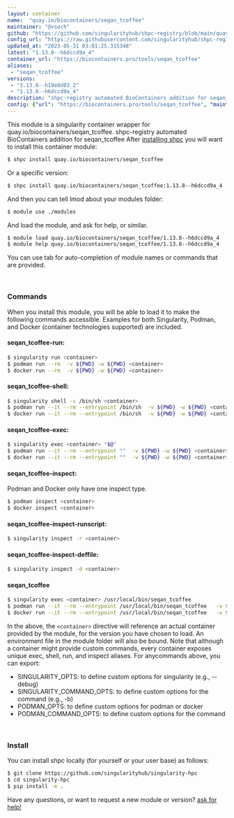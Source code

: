 ```yaml
---
layout: container
name:  "quay.io/biocontainers/seqan_tcoffee"
maintainer: "@vsoch"
github: "https://github.com/singularityhub/shpc-registry/blob/main/quay.io/biocontainers/seqan_tcoffee/container.yaml"
config_url: "https://raw.githubusercontent.com/singularityhub/shpc-registry/main/quay.io/biocontainers/seqan_tcoffee/container.yaml"
updated_at: "2023-05-31 03:01:25.315348"
latest: "1.13.8--h6dccd9a_4"
container_url: "https://biocontainers.pro/tools/seqan_tcoffee"
aliases:
 - "seqan_tcoffee"
versions:
 - "1.13.8--h19e8d03_2"
 - "1.13.8--h6dccd9a_4"
description: "shpc-registry automated BioContainers addition for seqan_tcoffee"
config: {"url": "https://biocontainers.pro/tools/seqan_tcoffee", "maintainer": "@vsoch", "description": "shpc-registry automated BioContainers addition for seqan_tcoffee", "latest": {"1.13.8--h6dccd9a_4": "sha256:d223201425dc8b43c1eef3b2acf99b8b55aa740b70f82bec71076d2c2cad75d5"}, "tags": {"1.13.8--h19e8d03_2": "sha256:f6e7db8052671cecc4f31871811b21b66b6b92229554313e1da7e39578eaa653", "1.13.8--h6dccd9a_4": "sha256:d223201425dc8b43c1eef3b2acf99b8b55aa740b70f82bec71076d2c2cad75d5"}, "docker": "quay.io/biocontainers/seqan_tcoffee", "aliases": {"seqan_tcoffee": "/usr/local/bin/seqan_tcoffee"}}
---
```


This module is a singularity container wrapper for quay.io/biocontainers/seqan_tcoffee.
shpc-registry automated BioContainers addition for seqan_tcoffee
After [installing shpc](#install) you will want to install this container module:


```bash
$ shpc install quay.io/biocontainers/seqan_tcoffee
```

Or a specific version:

```bash
$ shpc install quay.io/biocontainers/seqan_tcoffee:1.13.8--h6dccd9a_4
```

And then you can tell lmod about your modules folder:

```bash
$ module use ./modules
```

And load the module, and ask for help, or similar.

```bash
$ module load quay.io/biocontainers/seqan_tcoffee/1.13.8--h6dccd9a_4
$ module help quay.io/biocontainers/seqan_tcoffee/1.13.8--h6dccd9a_4
```

You can use tab for auto-completion of module names or commands that are provided.

<br>

### Commands

When you install this module, you will be able to load it to make the following commands accessible.
Examples for both Singularity, Podman, and Docker (container technologies supported) are included.

#### seqan_tcoffee-run:

```bash
$ singularity run <container>
$ podman run --rm  -v ${PWD} -w ${PWD} <container>
$ docker run --rm  -v ${PWD} -w ${PWD} <container>
```

#### seqan_tcoffee-shell:

```bash
$ singularity shell -s /bin/sh <container>
$ podman run --it --rm --entrypoint /bin/sh  -v ${PWD} -w ${PWD} <container>
$ docker run --it --rm --entrypoint /bin/sh  -v ${PWD} -w ${PWD} <container>
```

#### seqan_tcoffee-exec:

```bash
$ singularity exec <container> "$@"
$ podman run --it --rm --entrypoint ""  -v ${PWD} -w ${PWD} <container> "$@"
$ docker run --it --rm --entrypoint ""  -v ${PWD} -w ${PWD} <container> "$@"
```

#### seqan_tcoffee-inspect:

Podman and Docker only have one inspect type.

```bash
$ podman inspect <container>
$ docker inspect <container>
```

#### seqan_tcoffee-inspect-runscript:

```bash
$ singularity inspect -r <container>
```

#### seqan_tcoffee-inspect-deffile:

```bash
$ singularity inspect -d <container>
```


#### seqan_tcoffee

```bash
$ singularity exec <container> /usr/local/bin/seqan_tcoffee
$ podman run --it --rm --entrypoint /usr/local/bin/seqan_tcoffee   -v ${PWD} -w ${PWD} <container> -c " $@"
$ docker run --it --rm --entrypoint /usr/local/bin/seqan_tcoffee   -v ${PWD} -w ${PWD} <container> -c " $@"
```



In the above, the `<container>` directive will reference an actual container provided
by the module, for the version you have chosen to load. An environment file in the
module folder will also be bound. Note that although a container
might provide custom commands, every container exposes unique exec, shell, run, and
inspect aliases. For anycommands above, you can export:

 - SINGULARITY_OPTS: to define custom options for singularity (e.g., --debug)
 - SINGULARITY_COMMAND_OPTS: to define custom options for the command (e.g., -b)
 - PODMAN_OPTS: to define custom options for podman or docker
 - PODMAN_COMMAND_OPTS: to define custom options for the command

<br>

### Install

You can install shpc locally (for yourself or your user base) as follows:

```bash
$ git clone https://github.com/singularityhub/singularity-hpc
$ cd singularity-hpc
$ pip install -e .
```

Have any questions, or want to request a new module or version? [ask for help!](https://github.com/singularityhub/singularity-hpc/issues)
